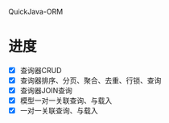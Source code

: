 QuickJava-ORM

# 进度
- [x] 查询器CRUD
- [x] 查询器排序、分页、聚合、去重、行锁、查询
- [x] 查询器JOIN查询
- [x] 模型一对一关联查询、与载入
- [x] 一对一关联查询、与载入
